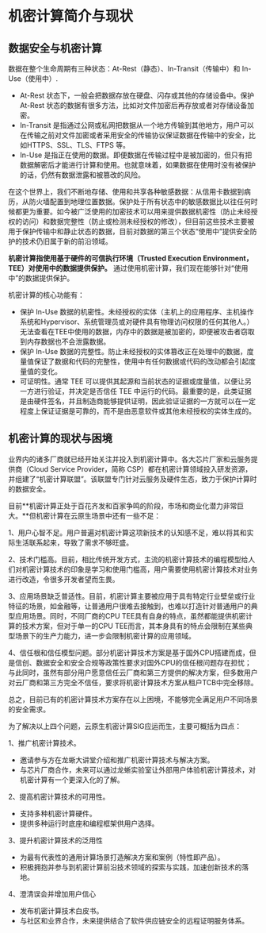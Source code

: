 # 机密计算简介与现状

## 数据安全与机密计算

数据在整个生命周期有三种状态：At-Rest（静态）、In-Transit（传输中）和 In-Use（使用中）.
- At-Rest 状态下，一般会把数据存放在硬盘、闪存或其他的存储设备中。保护 At-Rest 状态的数据有很多方法，比如对文件加密后再存放或者对存储设备加密。
- In-Transit 是指通过公网或私网把数据从一个地方传输到其他地方，用户可以在传输之前对文件加密或者采用安全的传输协议保证数据在传输中的安全，比如HTTPS、SSL、TLS、FTPS 等。
- In-Use 是指正在使用的数据。即便数据在传输过程中是被加密的，但只有把数据解密后才能进行计算和使用。也就意味着，如果数据在使用时没有被保护的话，仍然有数据泄露和被篡改的风险。

在这个世界上，我们不断地存储、使用和共享各种敏感数据：从信用卡数据到病历，从防火墙配置到地理位置数据。保护处于所有状态中的敏感数据比以往任何时候都更为重要。如今被广泛使用的加密技术可以用来提供数据机密性（防止未经授权的访问）和数据完整性（防止或检测未经授权的修改），但目前这些技术主要被用于保护传输中和静止状态的数据，目前对数据的第三个状态“使用中”提供安全防护的技术仍旧属于新的前沿领域。

**机密计算指使用基于硬件的可信执行环境（Trusted Execution Environment，TEE）对使用中的数据提供保护。** 通过使用机密计算，我们现在能够针对“使用中”的数据提供保护。

机密计算的核心功能有：

- 保护 In-Use 数据的机密性。未经授权的实体（主机上的应用程序、主机操作系统和Hypervisor、系统管理员或对硬件具有物理访问权限的任何其他人。）无法查看在TEE中使用的数据，内存中的数据是被加密的，即便被攻击者窃取到内存数据也不会泄露数据。
- 保护 In-Use 数据的完整性。防止未经授权的实体篡改正在处理中的数据，度量值保证了数据和代码的完整性，使用中有任何数据或代码的改动都会引起度量值的变化。
- 可证明性。通常 TEE 可以提供其起源和当前状态的证据或度量值，以便让另一方进行验证，并决定是否信任 TEE 中运行的代码。最重要的是，此类证据是由硬件签名，并且制造商能够提供证明，因此验证证据的一方就可以在一定程度上保证证据是可靠的，而不是由恶意软件或其他未经授权的实体生成的。

## 机密计算的现状与困境

业界内的诸多厂商就已经开始关注并投入到机密计算中。各大芯片厂家和云服务提供商（Cloud Service Provider，简称 CSP）都在机密计算领域投入研发资源，并组建了“机密计算联盟”。该联盟专门针对云服务及硬件生态，致力于保护计算时的数据安全。

目前**机密计算正处于百花齐发和百家争鸣的阶段，市场和商业化潜力非常巨大。**但机密计算在云原生场景中还有一些不足：

1、用户心智不足。用户普遍对机密计算这项新技术的认知感不足，难以将其和实际生活联系起来，导致了需求不够旺盛。

2、技术门槛高。目前，相比传统开发方式，主流的机密计算技术的编程模型给人们对机密计算技术的印象是学习和使用门槛高，用户需要使用机密计算技术对业务进行改造，令很多开发者望而生畏。

3、应用场景缺乏普适性。目前，机密计算主要被应用于具有特定行业壁垒或行业特征的场景，如金融等，让普通用户很难去接触到，也难以打造针对普通用户的典型应用场景。同时，不同厂商的CPU TEE具有自身的特点，虽然都能提供机密计算的技术方案，但对于单一的CPU TEE而言，其本身具有的特点会限制在某些典型场景下的生产力能力，进一步会限制机密计算的应用领域。

4、信任根和信任模型问题。部分机密计算技术方案是基于国外CPU搭建而成，但是信创、数据安全和安全合规等政策性要求对国外CPU的信任根问题存在担忧；与此同时，虽然有部分用户愿意信任云厂商和第三方提供的解决方案，但多数用户对云厂商和第三方完全不信任，要求将机密计算技术方案从租户TCB中完全移除。

总之，目前已有的机密计算技术方案存在以上困境，不能够完全满足用户不同场景的安全需求。

为了解决以上四个问题，云原生机密计算SIG应运而生，主要可概括为四点：

1、推广机密计算技术。

- 邀请参与方在龙蜥大讲堂介绍和推广机密计算技术与解决方案。
- 与芯片厂商合作，未来可以通过龙蜥实验室让外部用户体验机密计算技术，对机密计算有一个更深入化的了解。

2、提高机密计算技术的可用性。

- 支持多种机密计算硬件。
- 提供多种运行时底座和编程框架供用户选择。

3、提升机密计算技术的泛用性

- 为最有代表性的通用计算场景打造解决方案和案例（特性即产品）。
- 积极拥抱并参与到机密计算前沿技术领域的探索与实践，加速创新技术的落地。

4、澄清误会并增加用户信心

- 发布机密计算技术白皮书。
- 与社区和业界合作，未来提供结合了软件供应链安全的远程证明服务体系。
